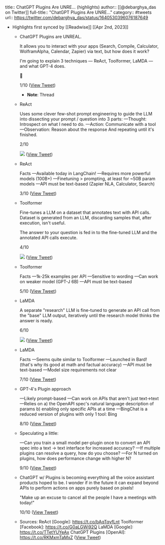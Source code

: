 title:: ChatGPT Plugins Are UNRE... (highlights)
author:: [[@debarghya_das on Twitter]]
full-title:: "ChatGPT Plugins Are UNRE..."
category:: #tweets
url:: https://twitter.com/debarghya_das/status/1640530396076187649

- Highlights first synced by [[Readwise]] [[Apr 2nd, 2023]]
	- ChatGPT Plugins are UNREAL.
	  
	  It allows you to interact with your apps (Search, Compile, Calculator, WolframAlpha, Calendar, Zapier) via text, but how does it work?
	  
	  I'm going to explain 3 techniques — ReAct, Toolformer, LaMDA — and what GPT-4 does.
	  
	  🧵
	  
	  1/10 ([View Tweet](https://twitter.com/debarghya_das/status/1640530396076187649))
		- **Note**: Thread
	- ReAct
	  
	  Uses some clever few-shot prompt engineering to guide the LLM into dissecting your prompt / question into 3 parts:
	  —Thought: Introspect on what I need to do.
	  —Action: Communicate with a tool
	  —Observation: Reason about the response
	  And repeating until it's finished.
	  
	  2/10 
	  
	  ![](https://pbs.twimg.com/media/FsRVtR1aMAM6N49.jpg) ([View Tweet](https://twitter.com/debarghya_das/status/1640530406448713728))
	- ReAct
	  
	  Facts
	  —Available today in LangChain!
	  —Requires more powerful models (100B+)
	  —Finetuning > prompting, at least for ~50B param models
	  —API must be text-based (Zapier NLA, Calculator, Search)
	  
	  3/10 ([View Tweet](https://twitter.com/debarghya_das/status/1640530409581875201))
	- Toolformer
	  
	  Fine-tunes a LLM on a dataset that annotates text with API calls. Dataset is generated from an LLM, discarding samples that, after execution, isn't useful.
	  
	  The answer to your question is fed in to the fine-tuned LLM and the annotated API calls execute.
	  
	  4/10 
	  
	  ![](https://pbs.twimg.com/media/FsRVt6RaUAI9Ktl.jpg) ([View Tweet](https://twitter.com/debarghya_das/status/1640530418062729217))
	- Toolformer
	  
	  Facts
	  —1k-25k examples per API
	  —Sensitive to wording
	  —Can work on weaker model (GPT-J 6B)
	  —API must be text-based
	  
	  5/10 ([View Tweet](https://twitter.com/debarghya_das/status/1640530421485285377))
	- LaMDA
	  
	  A separate "research" LLM is fine-tuned to generate an API call from the "base" LLM output, iteratively until the research model thinks the answer is ready.
	  
	  6/10 
	  
	  ![](https://pbs.twimg.com/media/FsRVulAaYAASvBm.jpg) ([View Tweet](https://twitter.com/debarghya_das/status/1640530428988915713))
	- LaMDA
	  
	  Facts
	  —Seems quite similar to Toolformer
	  —Launched in Bard! (that's why its good at math and factual accuracy)
	  —API must be text-based
	  —Model size requirements not clear
	  
	  7/10 ([View Tweet](https://twitter.com/debarghya_das/status/1640530432289837058))
	- GPT-4's Plugin approach
	  
	  —Likely prompt-based
	  —Can work on APIs that aren't just text->text
	  —Relies on a) the OpenAPI spec's natural language description of params b) enabling only specific APIs at a time
	  —BingChat is a reduced version of plugins with only 1 tool: Bing
	  
	  8/10 ([View Tweet](https://twitter.com/debarghya_das/status/1640530434949005315))
	- Speculating a little:
	  
	  —Can you train a small model per-plugin once to convert an API spec into a text -> text interface for increased accuracy?
	  —If multiple plugins can resolve a query, how do you choose?
	  —For N turned on plugins, how does performance change with higher N?
	  
	  9/10 ([View Tweet](https://twitter.com/debarghya_das/status/1640530437650132993))
	- ChatGPT w/ Plugins is becoming everything all the voice assistant products hoped to be. I wonder if in the future it can expand beyond APIs to perform actions on apps purely based on pixels!
	  
	  "Make up an excuse to cancel all the people I have a meetings with today!"
	  
	  10/10 ([View Tweet](https://twitter.com/debarghya_das/status/1640530440288350208))
	- Sources:
	  ReAct [Google]: https://t.co/bAqTqyfLnt
	  Toolformer [Facebook]: https://t.co/G0aLGWj92Q
	  LaMDA [Google]: https://t.co/TTetYUYeAx
	  ChatGPT Plugins [OpenAI]: https://t.co/RKMxmTaMxZ ([View Tweet](https://twitter.com/debarghya_das/status/1640530442947534848))